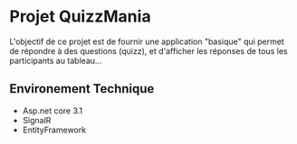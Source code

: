 # Projet QuizzMania
L'objectif de ce projet est de fournir une application "basique" qui permet de répondre à des questions (quizz), et d'afficher les réponses de tous les participants au tableau...

## Environement Technique
- Asp.net core 3.1
- SignalR
- EntityFramework

